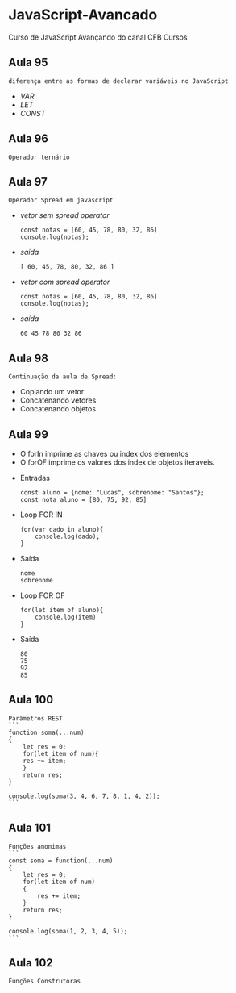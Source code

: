 # JavaScript-Avancado
Curso de JavaScript Avançando do canal CFB Cursos

## Aula 95
    diferença entre as formas de declarar variáveis no JavaScript
- *VAR*
- *LET*
- *CONST*

## Aula 96 
    Operador ternário

## Aula 97
    Operador Spread em javascript
- *vetor sem spread operator*
    ```
    const notas = [60, 45, 78, 80, 32, 86]
    console.log(notas);
    ```   
- *saida*
    ```
    [ 60, 45, 78, 80, 32, 86 ]
    ```    
- *vetor com spread operator*
    ```
    const notas = [60, 45, 78, 80, 32, 86]
    console.log(notas);
    ```
- *saída* 
    ```
    60 45 78 80 32 86
    ```
## Aula 98 
    Continuação da aula de Spread:
* Copiando um vetor
* Concatenando vetores
* Concatenando objetos

## Aula 99
 * O forIn imprime as chaves ou index dos elementos
 * O forOF imprime os valores dos index de objetos iteraveis.

- Entradas
    ```
    const aluno = {nome: "Lucas", sobrenome: "Santos"};
    const nota_aluno = [80, 75, 92, 85]
    ```
    
- Loop FOR IN
    ```
    for(var dado in aluno){
        console.log(dado);
    }
    ```
- Saída
    ```
    nome
    sobrenome
    ```
- Loop FOR OF
    ```
    for(let item of aluno){
        console.log(item)
    }
    ```
- Saída
    ```
    80
    75
    92
    85
    ```
## Aula 100
    Parâmetros REST
    ```
    function soma(...num)
    {
        let res = 0;
        for(let item of num){
        res += item;
        }
        return res;
    }

    console.log(soma(3, 4, 6, 7, 8, 1, 4, 2));
    ```

## Aula 101

    Funções anonimas
    ```
    const soma = function(...num)
    {
        let res = 0;
        for(let item of num)
        {
            res += item;
        }
        return res;
    }

    console.log(soma(1, 2, 3, 4, 5));
    ```

## Aula 102
    Funções Construtoras

